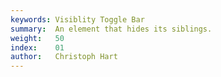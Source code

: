 ```yaml
---
keywords: Visiblity Toggle Bar
summary:  An element that hides its siblings.
weight:   50
index:    01
author:   Christoph Hart
---
```

